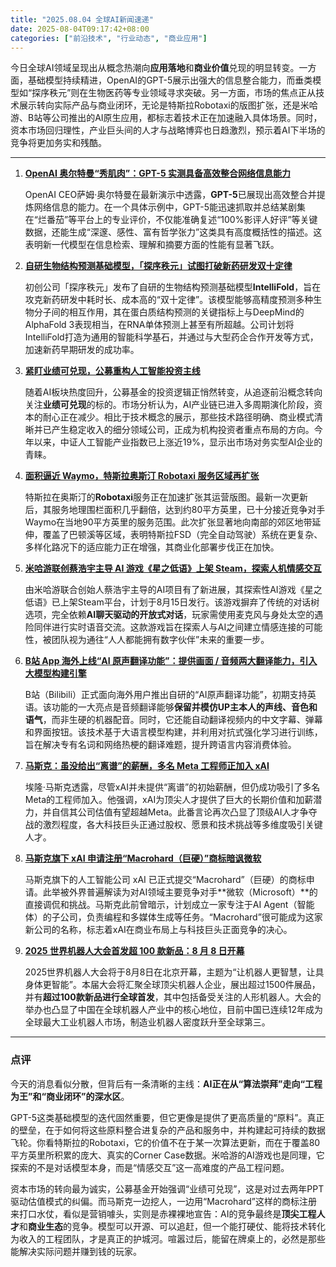 ```yaml
---
title: "2025.08.04 全球AI新闻速递"
date: 2025-08-04T09:17:42+08:00
categories: ["前沿技术", "行业动态", "商业应用"]
---
```


今日全球AI领域呈现出从概念热潮向**应用落地**和**商业价值**兑现的明显转变。一方面，基础模型持续精进，OpenAI的GPT-5展示出强大的信息整合能力，而垂类模型如“探序秩元”则在生物医药等专业领域寻求突破。另一方面，市场的焦点正从技术展示转向实际产品与商业闭环，无论是特斯拉Robotaxi的版图扩张，还是米哈游、B站等公司推出的AI原生应用，都标志着技术正在加速融入具体场景。同时，资本市场回归理性，产业巨头间的人才与战略博弈也日趋激烈，预示着AI下半场的竞争将更加务实和残酷。

---

1.  [**OpenAI 奥尔特曼“秀肌肉”：GPT-5 实测具备高效整合网络信息能力**](https://www.ithome.com/0/872/795.htm)

    OpenAI CEO萨姆·奥尔特曼在最新演示中透露，**GPT-5**已展现出高效整合并提炼网络信息的能力。在一个具体示例中，GPT-5能迅速抓取并总结某剧集在“烂番茄”等平台上的专业评价，不仅能准确复述“100%影评人好评”等关键数据，还能生成“深邃、感性、富有哲学张力”这类具有高度概括性的描述。这表明新一代模型在信息检索、理解和摘要方面的性能有显著飞跃。


2.  [**自研生物结构预测基础模型，「探序秩元」试图打破新药研发双十定律**](https://36kr.com/p/3402657495878016?f=rss)

    初创公司「探序秩元」发布了自研的生物结构预测基础模型**IntelliFold**，旨在攻克新药研发中耗时长、成本高的“双十定律”。该模型能够高精度预测多种生物分子间的相互作用，其在蛋白质结构预测的关键指标上与DeepMind的AlphaFold 3表现相当，在RNA单体预测上甚至有所超越。公司计划将IntelliFold打造为通用的智能科学基石，并通过与大型药企合作开发等方式，加速新药早期研发的成功率。


3.  [**紧盯业绩可兑现，公募重构人工智能投资主线**](https://36kr.com/newsflashes/3407761376300417?f=rss)

    随着AI板块热度回升，公募基金的投资逻辑正悄然转变，从追逐前沿概念转向关注**业绩可兑现**的标的。市场分析认为，AI产业链已进入多周期演化阶段，资本的耐心正在减少。相比于技术概念的展示，那些技术路径明确、商业模式清晰并已产生稳定收入的细分领域公司，正成为机构投资者重点布局的方向。今年以来，中证人工智能产业指数已上涨近19%，显示出市场对务实型AI企业的青睐。


4.  [**面积逼近 Waymo，特斯拉奥斯汀 Robotaxi 服务区域再扩张**](https://www.ithome.com/0/872/785.htm)

    特斯拉在奥斯汀的**Robotaxi**服务正在加速扩张其运营版图。最新一次更新后，其服务地理围栏面积几乎翻倍，达到约80平方英里，已十分接近竞争对手Waymo在当地90平方英里的服务范围。此次扩张显著地向南部的郊区地带延伸，覆盖了巴顿溪等区域，表明特斯拉FSD（完全自动驾驶）系统在更复杂、多样化路况下的适应能力正在增强，其商业化部署步伐正在加快。


5.  [**米哈游联创蔡浩宇主导 AI 游戏《星之低语》上架 Steam，探索人机情感交互**](https://www.ithome.com/0/872/781.htm)

    由米哈游联合创始人蔡浩宇主导的AI项目有了新进展，其探索性AI游戏《星之低语》已上架Steam平台，计划于8月15日发行。该游戏摒弃了传统的对话树选项，完全依赖**AI聊天驱动的开放式对话**，玩家需使用麦克风与身处太空的遇险同伴进行实时语音交流。这款游戏旨在探索人与AI之间建立情感连接的可能性，被团队视为通往“人人都能拥有数字伙伴”未来的重要一步。


6.  [**B站 App 海外上线“AI 原声翻译功能”：提供画面 / 音频两大翻译能力，引入大模型构建引擎**](https://www.ithome.com/0/872/758.htm)

    B站（Bilibili）正式面向海外用户推出自研的“AI原声翻译功能”，初期支持英语。该功能的一大亮点是音频翻译能够**保留并模仿UP主本人的声线、音色和语气**，而非生硬的机器配音。同时，它还能自动翻译视频内的中文字幕、弹幕和界面按钮。该技术基于大语言模型构建，并利用对抗式强化学习进行训练，旨在解决专有名词和网络热梗的翻译难题，提升跨语言内容消费体验。


7.  [**马斯克：虽没给出“离谱”的薪酬，多名 Meta 工程师正加入 xAI**](https://www.ithome.com/0/872/789.htm)

    埃隆·马斯克透露，尽管xAI并未提供“离谱”的初始薪酬，但仍成功吸引了多名Meta的工程师加入。他强调，xAI为顶尖人才提供了巨大的长期价值和加薪潜力，并自信其公司估值有望超越Meta。此番言论再次凸显了顶级AI人才争夺战的激烈程度，各大科技巨头正通过股权、愿景和技术挑战等多维度吸引关键人才。


8.  [**马斯克旗下 xAI 申请注册“Macrohard（巨硬）”商标暗讽微软**](https://www.ithome.com/0/872/758.htm)

    马斯克旗下的人工智能公司 xAI 已正式提交“Macrohard”（巨硬）的商标申请。此举被外界普遍解读为对AI领域主要竞争对手**微软（Microsoft）**的直接调侃和挑战。马斯克此前曾暗示，计划成立一家专注于AI Agent（智能体）的子公司，负责编程和多媒体生成等任务。“Macrohard”很可能成为这家新公司的名称，标志着xAI在商业布局上与科技巨头正面竞争的决心。


9.  [**2025 世界机器人大会首发超 100 款新品：8 月 8 日开幕**](https://www.ithome.com/0/872/754.htm)

    2025世界机器人大会将于8月8日在北京开幕，主题为“让机器人更智慧，让具身体更智能”。本届大会将汇聚全球顶尖机器人企业，展出超过1500件展品，并有**超过100款新品进行全球首发**，其中包括备受关注的人形机器人。大会的举办也凸显了中国在全球机器人产业中的核心地位，目前中国已连续12年成为全球最大工业机器人市场，制造业机器人密度跃升至全球第三。

---

### **点评**

今天的消息看似分散，但背后有一条清晰的主线：**AI正在从“算法崇拜”走向“工程为王”和“商业闭环”的深水区**。

GPT-5这类基础模型的迭代固然重要，但它更像是提供了更高质量的“原料”。真正的壁垒，在于如何将这些原料整合进复杂的产品和服务中，并构建起可持续的数据飞轮。你看特斯拉的Robotaxi，它的价值不在于某一次算法更新，而在于覆盖80平方英里所积累的庞大、真实的Corner Case数据。米哈游的AI游戏也是同理，它探索的不是对话模型本身，而是“情感交互”这一高难度的产品工程问题。

资本市场的转向最为诚实，公募基金开始强调“业绩可兑现”，这是对过去两年PPT驱动估值模式的纠偏。而马斯克一边挖人，一边用“Macrohard”这样的商标注册来打口水仗，看似是营销噱头，实则是赤裸裸地宣告：AI的竞争最终是**顶尖工程人才**和**商业生态**的竞争。模型可以开源、可以追赶，但一个能打硬仗、能将技术转化为收入的工程团队，才是真正的护城河。喧嚣过后，能留在牌桌上的，必然是那些能解决实际问题并赚到钱的玩家。